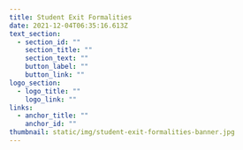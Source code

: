 ```yaml
---
title: Student Exit Formalities
date: 2021-12-04T06:35:16.613Z
text_section:
  - section_id: ""
    section_title: ""
    section_text: ""
    button_label: ""
    button_link: ""
logo_section:
  - logo_title: ""
    logo_link: ""
links:
  - anchor_title: ""
    anchor_id: ""
thumbnail: static/img/student-exit-formalities-banner.jpg
---
```

